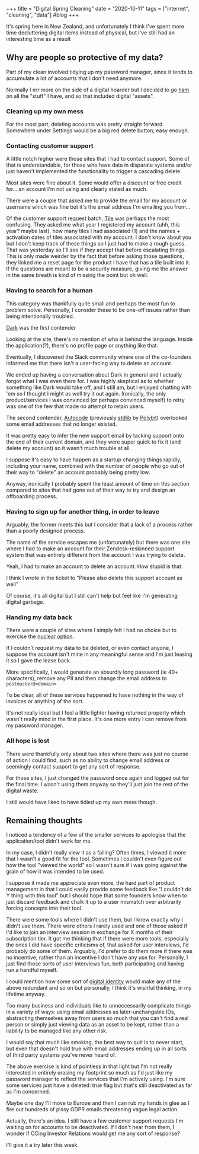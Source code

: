 +++
title = "Digital Spring Cleaning"
date = "2020-10-11"
tags = ["internet", "cleaning", "data"]
#blog
+++

It's spring here in New Zealand, and unfortunately I think I've spent more time decluttering digital items instead of physical, but I've still had an interesting time as a result

## Why are people so protective of my data?

Part of my clean involved tidying up my password manager, since it tends to accumulate a lot of accounts that I don't need anymore.

Normally I err more on the side of a digital hoarder but I decided to go [ham](https://genius.com/Jay-z-and-kanye-west-ham-lyrics) on all the "stuff" I have, and so that included digital "assets".

### Cleaning up my own mess

For the most part, deleting accounts was pretty straight forward. Somewhere under Settings would be a big red delete button, easy enough.

### Contacting customer support

A little notch higher were those sites that I had to contact support. Some of that is understandable, for those who have data in disparate systems and/or just haven't implemented the functionality to trigger a cascading delete.

Most sites were fine about it. Some would offer a discount or free credit for… an account I'm not using and clearly stated as much.

There were a couple that asked me to provide the email for my account or username which was fine but it's the email address I'm emailing you from…

Of the customer support request batch, [Tile](https://downloadtile.com/) was perhaps the most confusing. They asked me what year I registered my account (uhh, this year? maybe last), how many tiles I had associated (1) and the names + activation dates of tiles associated with my account. I don't know about you but I don't keep track of these things so I just had to make a rough guess. That was yesterday so I'll see if they accept that before escalating things. This is only made weirder by the fact that before asking those questions, they linked me a reset page for the product I have that has a tile built into it. If the questions are meant to be a security measure, giving me the answer in the same breath is kind of missing the point but oh well.

### Having to search for a human

This category was thankfully quite small and perhaps the most fun to problem solve. Personally, I consider these to be one-off issues rather than being intentionally troubled.

[Dark](https://darklang.com/) was the first contender

Looking at the site, there's no mention of who is behind the language. Inside the application(?), there's no profile page or anything like that.

Eventually, I discovered the Slack community where one of the co-founders informed me that there isn't a user-facing way to delete an account.

We ended up having a conversation about Dark in general and I actually forgot what I was even there for. I was highly skeptical as to whether something like Dark would take off, and I still am, but I enjoyed chatting with 'em so I thought I might as well try it out again. Ironically, the only product/services I was convinced (or perhaps convinced myself) to retry was one of the few that made no attempt to retain users.

The second contender, [Autocode](https://autocode.com/) (previously [stdlib](https://stdlib.com/) by [Polybit](https://polybit.com/)) overlooked some email addresses that no longer existed.

It was pretty easy to infer the new support email by tacking support onto the end of their current domain, and they were super quick to fix it (and delete my account) so it wasn't much trouble at all.

I suppose it's easy to have happen as a startup changing things rapidly, including your name, combined with the number of people who go out of their way to "delete" an account probably being pretty low.

Anyway, ironically I probably spent the least amount of time on this section compared to sites that had gone out of their way to try and design an offboarding process.

### Having to sign up for another thing, in order to leave

Arguably, the former meets this but I consider that a lack of a process rather than a poorly designed process.

The name of the service escapes me (unfortunately) but there was one site where I had to make an account for their Zendesk-reskinned support system that was entirely different from the account I was trying to delete.

Yeah, I had to make an account to delete an account. How stupid is that.

I think I wrote in the ticket to "Please also delete this support account as well"

Of course, it's all digital but I still can't help but feel like I'm generating digital garbage.

### Handing my data back

There were a couple of sites where I simply felt I had no choice but to exercise the [nuclear option](https://en.wikipedia.org/wiki/Nuclear_option).

If I couldn't request my data to be deleted, or even contact anyone, I suppose the account isn't mine in any meaningful sense and I'm just leasing it so I gave the lease back.

More specifically, I would generate an absurdly long password (ie 40+ characters), remove any PII and then change the email address to `postmaster@<domain>`

To be clear, all of these services happened to have nothing in the way of invoices or anything of the sort.

It's not really ideal but I feel a little lighter having returned property which wasn't really mind in the first place. It's one more entry I can remove from my password manager.

### All hope is lost

There were thankfully only about two sites where there was just no course of action I could find, such as no ability to change email address or seemingly contact support to get any sort of response.

For those sites, I just changed the password once again and logged out for the final time. I wasn't using them anyway so they'll just join the rest of the digital waste.

I still would have liked to have tidied up my own mess though.

## Remaining thoughts

I noticed a tendency of a few of the smaller services to apologise that the application/tool didn't work for me.

In my case, I didn't really view it as a failing? Often times, I viewed it more that I wasn't a good fit for the tool. Sometimes I couldn't even figure out how the tool "viewed the world" so I wasn't sure if I was going against the grain of how it was intended to be used.

I suppose it made me appreciate even more, the hard part of product management in that I could easily provide some feedback like "I couldn't do Y thing with this tool" but I should hope that some founders know when to just discard feedback and chalk it up to a user mismatch over arbitrarily forcing concepts into their tool.

There were some tools where I didn't use them, but I knew exactly why I didn't use them. There were others I rarely used and one of those asked if I'd like to join an interview session in exchange for X months of their subscription tier. It got me thinking that if there were more tools, especially the ones I did have specific criticisms of, that asked for user interviews, I'd probably do some of them. Arguably, I'd prefer to do them more if there was no incentive, rather than an incentive I don't have any use for. Personally, I just find those sorts of user interviews fun, both participating and having run a handful myself.

I could mention how some sort of [digital identity](https://en.wikipedia.org/wiki/Self-sovereign_identity) would make any of the above redundant and so on but personally, I think it's wishful thinking, in my lifetime anyway.

Too many business and individuals like to unneccessarily complicate things in a variety of ways: using email addresses as later-unchangable IDs, abstracting themselves away from users so much that you can't find a real person or simply just viewing data as an asset to be kept, rather than a liability to be managed like any other risk.

I would say that much like smoking, the best way to quit is to never start, but even that doesn't hold true with email addresses ending up in all sorts of third party systems you've never heard of.

The above exercise is kind of pointless in that light but I'm not really interested in entirely erasing my footprint so much as I'd just like my password manager to reflect the services that I'm actively using. I'm sure some services just have a deleted: true flag but that's still deactivated as far as I'm concerned.

Maybe one day I'll move to Europe and then I can rub my hands in glee as I fire out hundreds of pissy GDPR emails threatening vague legal action.

Actually, there's an idea. I still have a few customer support requests I'm waiting on for accounts to be deactivated. If I don't hear from them, I wonder if CCing Investor Relations would get me any sort of response?

I'll give it a try later this week.